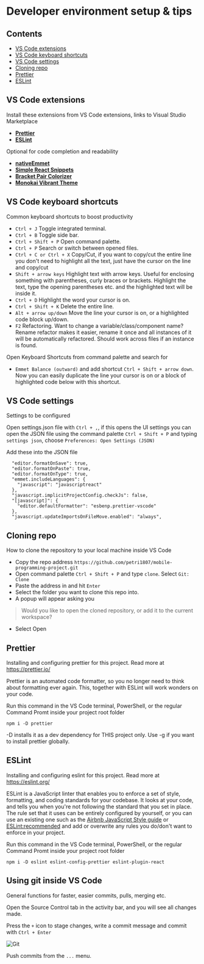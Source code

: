 # Developer environment setup & tips

## Contents
- [VS Code extensions](#vs-code-extensions)
- [VS Code keyboard shortcuts](#vs-code-keyboard-shortcuts)
- [VS Code settings](#vs-code-settings)
- [Cloning repo](#cloning-repo)
- [Prettier](#prettier)
- [ESLint](#eslint)


## VS Code extensions
Install these extensions from VS Code extensions, links to Visual Studio Marketplace

- [**Prettier**](https://marketplace.visualstudio.com/items?itemName=esbenp.prettier-vscode)
- [**ESLint**](https://marketplace.visualstudio.com/items?itemName=dbaeumer.vscode-eslint)

Optional for code completion and readability

- [**nativeEmmet**](https://marketplace.visualstudio.com/items?itemName=SaugatMaharjan.nativeemmet)
- [**Simple React Snippets**](https://marketplace.visualstudio.com/items?itemName=burkeholland.simple-react-snippets)
- [**Bracket Pair Colorizer**](https://marketplace.visualstudio.com/items?itemName=CoenraadS.bracket-pair-colorizer)
- [**Monokai Vibrant Theme**](https://marketplace.visualstudio.com/items?itemName=s3gf4ult.monokai-vibrant)

## VS Code keyboard shortcuts
Common keyboard shortcuts to boost productivity

- `Ctrl + J` Toggle integrated terminal.
- `Ctrl + B` Toggle side bar.
- `Ctrl + Shift + P` Open command palette.
- `Ctrl + P` Search or switch between opened files.
- `Ctrl + C or Ctrl + X` Copy/Cut, if you want to copy/cut the entire line you don't need to highlight all the text, just have the cursor on the line and copy/cut
- `Shift + arrow keys` Highlight text with arrow keys. Useful for enclosing something with parentheses, curly braces or brackets. Highlight the text, type the opening parentheses etc. and the highlighted text will be inside it.
- `Ctrl + D` Highlight the word your cursor is on.
- `Ctrl + Shift + K` Delete the entire line.
- `Alt + arrow up/down` Move the line your cursor is on, or a highlighted code block up/down.
- `F2` Refactoring. Want to change a variable/class/component name? Rename refactor makes it easier, rename it once and all instances of it will be automatically refactored. Should work across files if an instance is found.

Open Keyboard Shortcuts from command palette and search for
- `Emmet Balance (outward)` and add shortcut `Ctrl + Shift + arrow down`. Now you can easily duplicate the line your cursor is on or a block of highlighted code below with this shortcut.

## VS Code settings
Settings to be configured

Open settings.json file with `Ctrl + ,`, if this opens the UI settings you can open the JSON file using the command palette `Ctrl + Shift + P` and typing `settings json`, choose `Preferences: Open Settings (JSON)`

Add these into the JSON file

```
  "editor.formatOnSave": true,
  "editor.formatOnPaste": true,
  "editor.formatOnType": true,
  "emmet.includeLanguages": {
    "javascript": "javascriptreact"
  },
  "javascript.implicitProjectConfig.checkJs": false,
  "[javascript]": {
    "editor.defaultFormatter": "esbenp.prettier-vscode"
  },
  "javascript.updateImportsOnFileMove.enabled": "always",
```

## Cloning repo
How to clone the repository to your local machine inside VS Code

- Copy the repo address `https://github.com/petri1807/mobile-programming-project.git`
- Open command palette `Ctrl + Shift + P` and type `clone`. Select `Git: Clone`
- Paste the address in and hit `Enter`
- Select the folder you want to clone this repo into.
- A popup will appear asking you
> Would you like to open the cloned repository, or add it to the current workspace?
- Select Open


## Prettier
Installing and configuring prettier for this project.
Read more at https://prettier.io/

Prettier is an automated code formatter, so you no longer need to think about formatting ever again. This, together with ESLint will work wonders on your code.

Run this command in the VS Code terminal, PowerShell, or the regular Command Promt inside your project root folder

```npm i -D prettier```

-D installs it as a dev dependency for THIS project only. Use -g if you want to install prettier globally.

## ESLint
Installing and configuring eslint for this project.
Read more at https://eslint.org/

ESLint is a JavaScript linter that enables you to enforce a set of style, formatting, and coding standards for your codebase. It looks at your code, and tells you when you're not following the standard that you set in place. The rule set that it uses can be entirely configured by yourself, or you can use an existing one such as the [Airbnb JavaScript Style guide](https://github.com/airbnb/javascript) or [ESLint:recommended](https://eslint.org/docs/rules/) and add or overwrite any rules you do/don't want to enforce in your project.

Run this command in the VS Code terminal, PowerShell, or the regular Command Promt inside your project root folder

```npm i -D eslint eslint-config-prettier eslint-plugin-react```

## Using git inside VS Code
General functions for faster, easier commits, pulls, merging etc.

Open the Source Control tab in the activity bar, and you will see all changes made. 

Press the `+` icon to stage changes, write a commit message and commit with `Ctrl + Enter`

![Git](/vscodegit.jpg)

Push commits from the `...` menu.
